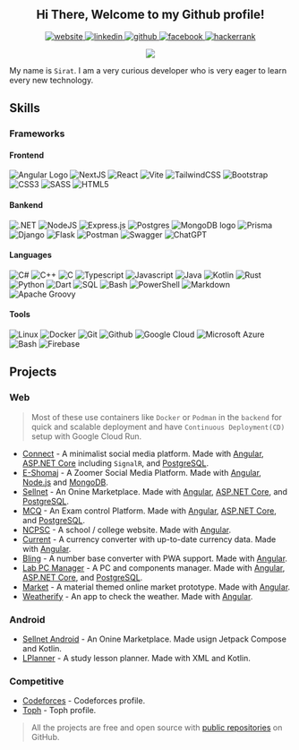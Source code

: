 <div align="center">
    <h2> Hi There, Welcome to my Github profile!</h2>
    <a href="https://heronet.xyz" target="_blank">
        <img src=https://img.shields.io/badge/website-000000?style=for-the-badge&logo=About.me&logoColor=white alt=website  />
    </a>
    <a href="https://linkedin.com/in/siratul-islam" target="_blank">
        <img src=https://img.shields.io/badge/LinkedIn-0077B5?style=for-the-badge&logo=linkedin&logoColor=white alt=linkedin  />
    </a>
    <a href="https://github.com/heronet" target="_blank">
        <img src=https://img.shields.io/badge/GitHub-100000?style=for-the-badge&logo=github&logoColor=white alt=github  />
    </a>
    <a href="https://fb.com/senorsirat" target="_blank">
        <img src=https://img.shields.io/badge/Facebook-1877F2?style=for-the-badge&logo=facebook&logoColor=white alt=facebook  />
    </a>
    <a href="https://www.hackerrank.com/heronet" target="_blank">
        <img src=https://img.shields.io/badge/-Hackerrank-2EC866?style=for-the-badge&logo=HackerRank&logoColor=white alt=hackerrank  />
    </a>
</div>
<p></p>
<div align="center">
    <a href="https://github.com/heronet">
        <img src="https://github-readme-stats.vercel.app/api/top-langs?username=heronet&layout=compact&langs_count=25&theme=radical" />
    </a>
</div>
<p></p>

My name is `Sirat`. I am a very curious developer who is very eager to learn every new technology.

## Skills

### Frameworks

#### Frontend

![Angular Logo]
![NextJS]
![React]
![Vite]
![TailwindCSS]
![Bootstrap]
![CSS3]
![SASS]
![HTML5]

#### Bankend

![.NET]
![NodeJS]
![Express.js]
![Postgres]
![MongoDB logo]
![Prisma]
![Django]
![Flask]
![Postman]
![Swagger]
![ChatGPT]

#### Languages

![C#]
![C++]
![C]
![Typescript]
![Javascript]
![Java]
![Kotlin]
![Rust]
![Python]
![Dart]
![SQL]
![Bash]
![PowerShell]
![Markdown]
![Apache Groovy]

#### Tools

![Linux]
![Docker]
![Git]
![Github]
![Google Cloud]
![Microsoft Azure]
![Bash]
![Firebase]

## Projects

### Web

> Most of these use containers like `Docker` or `Podman` in the `backend` for quick and scalable deployment and have `Continuous Deployment(CD)` setup with Google Cloud Run.

- [Connect] - A minimalist social media platform. Made with [Angular], [ASP.NET Core] including `SignalR`, and [PostgreSQL].
- [E-Shomaj] - A Zoomer Social Media Platform. Made with [Angular], [Node.js] and [MongoDB].
- [Sellnet] - An Onine Marketplace. Made with [Angular], [ASP.NET Core], and [PostgreSQL].
- [MCQ] - An Exam control Platform. Made with [Angular], [ASP.NET Core], and [PostgreSQL].
- [NCPSC] - A school / college website. Made with [Angular].
- [Current] - A currency converter with up-to-date currency data. Made with [Angular].
- [Bling] - A number base converter with PWA support. Made with [Angular].
- [Lab PC Manager] - A PC and components manager. Made with [Angular], [ASP.NET Core], and [PostgreSQL].
- [Market] - A material themed online market prototype. Made with [Angular].
- [Weatherify] - An app to check the weather. Made with [Angular].

### Android

- [Sellnet Android] - An Onine Marketplace. Made usign Jetpack Compose and Kotlin.
- [LPlanner] - A study lesson planner. Made with XML and Kotlin.

### Competitive

- [Codeforces] - Codeforces profile.
- [Toph] - Toph profile.

> All the projects are free and open source with [public repositories][heronet]
> on GitHub.

[heronet]: https://github.com/heronet
[sellnet]: https://sellnet-si.web.app
[connect]: https://uconnect.life
[e-shomaj]: https://shomaj.xyz
[mcq]: https://mcq-si.web.app
[ncpsc]: https://ncpsc-si.web.app
[current]: https://current-si.web.app/
[bling]: https://bling-si.web.app/
[lab pc manager]: https://pcman-si.web.app/
[market]: https://market-si.web.app/
[weatherify]: https://weatherify-si.web.app/
[sellnet android]: https://play.google.com/store/apps/details?id=com.heronet.sellnetbeta
[lplanner]: https://play.google.com/store/apps/details?id=com.heronet.lplanner
[toph]: https://toph.co/u/HandyCoder
[codeforces]: https://codeforces.com/profile/heronet
[angular]: https://github.com/angular
[asp.net core]: https://github.com/dotnet/aspnetcore
[postgresql]: https://github.com/postgres/postgres
[mongodb]: https://github.com/mongodb/mongo
[node.js]: https://github.com/nodejs/node
[Angular Logo]: https://img.shields.io/badge/angular-%23DD0031.svg?style=for-the-badge&logo=angular&logoColor=white
[NextJS]: https://img.shields.io/badge/Next-black?style=for-the-badge&logo=next.js&logoColor=white
[React]: https://img.shields.io/badge/react-%2320232a.svg?style=for-the-badge&logo=react&logoColor=%2361DAFB
[Vite]: https://img.shields.io/badge/vite-%23646CFF.svg?style=for-the-badge&logo=vite&logoColor=white
[TailwindCSS]: https://img.shields.io/badge/tailwindcss-%2338B2AC.svg?style=for-the-badge&logo=tailwind-css&logoColor=white
[Bootstrap]: https://img.shields.io/badge/bootstrap-%238511FA.svg?style=for-the-badge&logo=bootstrap&logoColor=white
[CSS3]: https://img.shields.io/badge/css3-%231572B6.svg?style=for-the-badge&logo=css3&logoColor=white
[SASS]: https://img.shields.io/badge/SASS-hotpink.svg?style=for-the-badge&logo=SASS&logoColor=white
[HTML5]: https://img.shields.io/badge/html5-%23E34F26.svg?style=for-the-badge&logo=html5&logoColor=white
[.NET]: https://img.shields.io/badge/.NET-5C2D91?style=for-the-badge&logo=.net&logoColor=white
[NodeJS]: https://img.shields.io/badge/node.js-6DA55F?style=for-the-badge&logo=node.js&logoColor=white
[Express.js]: https://img.shields.io/badge/express.js-%23404d59.svg?style=for-the-badge&logo=express&logoColor=%2361DAFB
[Postgres]: https://img.shields.io/badge/postgres-%23316192.svg?style=for-the-badge&logo=postgresql&logoColor=white
[MongoDB logo]: https://img.shields.io/badge/MongoDB-%234ea94b.svg?style=for-the-badge&logo=mongodb&logoColor=white
[Prisma]: https://img.shields.io/badge/Prisma-3982CE?style=for-the-badge&logo=Prisma&logoColor=white
[Django]: https://img.shields.io/badge/django-%23092E20.svg?style=for-the-badge&logo=django&logoColor=white
[Flask]: https://img.shields.io/badge/flask-%23000.svg?style=for-the-badge&logo=flask&logoColor=white
[Postman]: https://img.shields.io/badge/Postman-FF6C37?style=for-the-badge&logo=postman&logoColor=white
[Swagger]: https://img.shields.io/badge/-Swagger-%23Clojure?style=for-the-badge&logo=swagger&logoColor=white
[ChatGPT]: https://img.shields.io/badge/chatGPT-74aa9c?style=for-the-badge&logo=openai&logoColor=white
[C++]: https://img.shields.io/badge/c++-%2300599C.svg?style=for-the-badge&logo=c%2B%2B&logoColor=white
[C#]: https://img.shields.io/badge/c%23-%23239120.svg?style=for-the-badge&logo=c-sharp&logoColor=white
[C]: https://img.shields.io/badge/c-%2300599C.svg?style=for-the-badge&logo=c&logoColor=white
[Typescript]: https://img.shields.io/badge/typescript-%23007ACC.svg?style=for-the-badge&logo=typescript&logoColor=white
[Javascript]: https://img.shields.io/badge/javascript-%23323330.svg?style=for-the-badge&logo=javascript&logoColor=%23F7DF1E
[Java]: https://img.shields.io/badge/java-%23ED8B00.svg?style=for-the-badge&logo=openjdk&logoColor=white
[Kotlin]: https://img.shields.io/badge/kotlin-%237F52FF.svg?style=for-the-badge&logo=kotlin&logoColor=white
[Rust]: https://img.shields.io/badge/rust-%23000000.svg?style=for-the-badge&logo=rust&logoColor=white
[Python]: https://img.shields.io/badge/python-3670A0?style=for-the-badge&logo=python&logoColor=ffdd54
[Dart]: https://img.shields.io/badge/dart-%230175C2.svg?style=for-the-badge&logo=dart&logoColor=white
[SQL]: https://img.shields.io/badge/SQL-CC2927?style=for-the-badge&logo=sqlite&logoColor=white
[Bash]: https://img.shields.io/badge/bash-%23121011.svg?style=for-the-badge&logo=gnu-bash&logoColor=white
[PowerShell]: https://img.shields.io/badge/PowerShell-%235391FE.svg?style=for-the-badge&logo=powershell&logoColor=white
[Markdown]: https://img.shields.io/badge/markdown-%23000000.svg?style=for-the-badge&logo=markdown&logoColor=white
[Apache Groovy]: https://img.shields.io/badge/Groovy-4298B8.svg?style=for-the-badge&logo=Apache+Groovy&logoColor=white
[Linux]: https://img.shields.io/badge/Linux-FCC624?style=for-the-badge&logo=linux&logoColor=black
[Docker]: https://img.shields.io/badge/docker-%230db7ed.svg?style=for-the-badge&logo=docker&logoColor=white
[Git]: https://img.shields.io/badge/git-%23F05033.svg?style=for-the-badge&logo=git&logoColor=white
[Github]: https://img.shields.io/badge/github-%23121011.svg?style=for-the-badge&logo=github&logoColor=white
[Google Cloud]: https://img.shields.io/badge/Google_Cloud-%234285F4.svg?style=for-the-badge&logo=google-cloud&logoColor=white
[Microsoft Azure]: https://img.shields.io/badge/microsoft_azure-%230072C6.svg?style=for-the-badge&logo=microsoftazure&logoColor=white
[Firebase]: https://img.shields.io/badge/firebase-%23039BE5.svg?style=for-the-badge&logo=firebase
